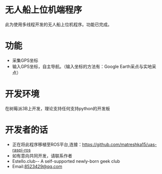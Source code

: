 # 无人船上位机端程序
此为使用多线程开发的无人船上位机程序。功能已完成。
# 功能
* 采集GPS坐标
* 输入GPS坐标，自主导航。（输入坐标的方法有：Google Earth采点与实地采点）
# 开发环境
在树莓派3B上开发，理论支持任何支持python的开发板
# 开发者的话
* 正在将此程序移植至ROS平台,连接：https://github.com/matreshka15/uas-raspi-ros
* 如有意向共同开发，请联系作者
* Estello.club-- A self-supported newly-born geek club
* Email:8523429@qq.com
